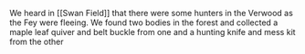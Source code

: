 We heard in [[Swan Field]] that there were some hunters in the Verwood as the Fey were fleeing.  We found two bodies in the forest and collected a maple leaf quiver and belt buckle from one and a hunting knife and mess kit from the other